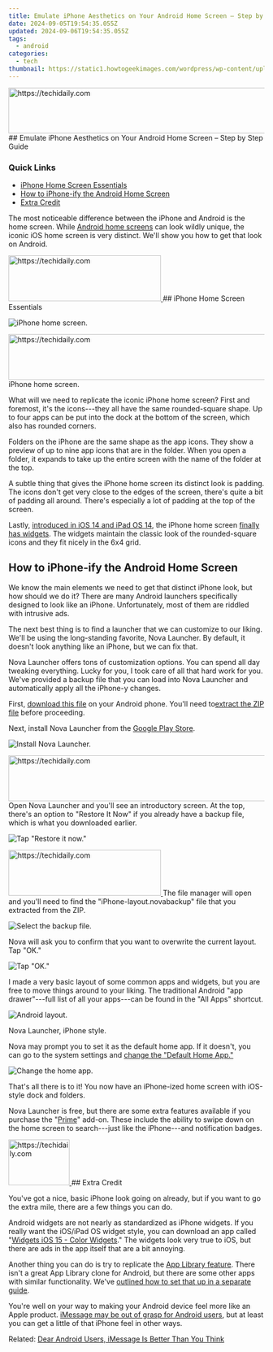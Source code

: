 ```yaml
---
title: Emulate iPhone Aesthetics on Your Android Home Screen – Step by Step Guide
date: 2024-09-05T19:54:35.055Z
updated: 2024-09-06T19:54:35.055Z
tags:
  - android
categories:
  - tech
thumbnail: https://static1.howtogeekimages.com/wordpress/wp-content/uploads/2022/05/iPhone-Android-home-screen.jpg
---
```


<!-- affiliate ads begin -->
<a href="https://appsumo.8odi.net/c/5597632/2118318/7443" target="_top" id="2118318">
  <img src="//a.impactradius-go.com/display-ad/7443-2118318" border="0" alt="https://techidaily.com" width="600" height="90"/>
</a>
<img height="0" width="0" src="https://appsumo.8odi.net/i/5597632/2118318/7443" style="position:absolute;visibility:hidden;" border="0" />
<!-- affiliate ads end -->
## Emulate iPhone Aesthetics on Your Android Home Screen – Step by Step Guide

### Quick Links

* [iPhone Home Screen Essentials](https://extra-information.techidaily.com/in-2024-2023-revised-insights-on-samsungs-ubd-k850u/)
* [How to iPhone-ify the Android Home Screen](https://fox-info.techidaily.com/updated-in-2024-compreeved-insight-androids-version-of-photoshop-lightroom/)
* [Extra Credit](https://some-techniques.techidaily.com/new-exciting-joint-ventures-in-the-virtual-metaverse/)

 The most noticeable difference between the iPhone and Android is the home screen. While [Android home screens](https://some-techniques.techidaily.com/in-2024-from-gifs-to-videos-in-a-snap-top-online-platforms-for-content-upgraders/) can look wildly unique, the iconic iOS home screen is very distinct. We'll show you how to get that look on Android.

<!-- affiliate ads begin -->
<a href="https://aligracehair.sjv.io/c/5597632/2115931/19272" target="_top" id="2115931">
  <img src="//a.impactradius-go.com/display-ad/19272-2115931" border="0" alt="https://techidaily.com" width="300" height="90"/>
</a>
<img height="0" width="0" src="https://aligracehair.sjv.io/i/5597632/2115931/19272" style="position:absolute;visibility:hidden;" border="0" />
<!-- affiliate ads end -->
##  iPhone Home Screen Essentials

![iPhone home screen.](https://static1.howtogeekimages.com/wordpress/wp-content/uploads/2022/05/IMG_0352.png) 

<!-- affiliate ads begin -->
<a href="https://appsumo.8odi.net/c/5597632/2118310/7443" target="_top" id="2118310">
  <img src="//a.impactradius-go.com/display-ad/7443-2118310" border="0" alt="https://techidaily.com" width="600" height="90"/>
</a>
<img height="0" width="0" src="https://appsumo.8odi.net/i/5597632/2118310/7443" style="position:absolute;visibility:hidden;" border="0" />
<!-- affiliate ads end -->
iPhone home screen.

 What will we need to replicate the iconic iPhone home screen? First and foremost, it's the icons---they all have the same rounded-square shape. Up to four apps can be put into the dock at the bottom of the screen, which also has rounded corners.

 Folders on the iPhone are the same shape as the app icons. They show a preview of up to nine app icons that are in the folder. When you open a folder, it expands to take up the entire screen with the name of the folder at the top.

 A subtle thing that gives the iPhone home screen its distinct look is padding. The icons don't get very close to the edges of the screen, there's quite a bit of padding all around. There's especially a lot of padding at the top of the screen.

 Lastly, [introduced in iOS 14 and iPad OS 14](https://facebook-video-content.techidaily.com/new-2024-approved-what-is-blue-video-icon-on-facebook-messenger/), the iPhone home screen [finally has widgets](https://unlock-android.techidaily.com/delete-gmail-account-withwithout-password-on-xiaomi-13t-by-drfone-android/). The widgets maintain the classic look of the rounded-square icons and they fit nicely in the 6x4 grid.

##  How to iPhone-ify the Android Home Screen

 We know the main elements we need to get that distinct iPhone look, but how should we do it? There are many Android launchers specifically designed to look like an iPhone. Unfortunately, most of them are riddled with intrusive ads.

 The next best thing is to find a launcher that we can customize to our liking. We'll be using the long-standing favorite, Nova Launcher. By default, it doesn't look anything like an iPhone, but we can fix that.

 Nova Launcher offers tons of customization options. You can spend all day tweaking everything. Lucky for you, I took care of all that hard work for you. We've provided a backup file that you can load into Nova Launcher and automatically apply all the iPhone-y changes.

 First, [download this file](https://win-forum.techidaily.com/solving-the-plan-ahead-mishap-the-ultimate-guide-to-overcoming-setbacks-on-windows-11/) on your Android phone. You'll need to[extract the ZIP file](https://location-fake.techidaily.com/3utools-virtual-location-not-working-on-vivo-y27-5g-fix-now-drfone-by-drfone-virtual-android/) before proceeding.

 Next, install Nova Launcher from the [Google Play Store](https://www.anrdoezrs.net/links/3607085/type/dlg/sid/UUhtgUeUpU205865/https://play.google.com/store/apps/details?id=com.teslacoilsw.launcher).

![Install Nova Launcher.](https://static1.howtogeekimages.com/wordpress/wp-content/uploads/2022/05/2022-05-20_14-17-09.png) 

<!-- affiliate ads begin -->
<a href="https://unicoeye.pxf.io/c/5597632/2134249/18498" target="_top" id="2134249">
  <img src="//a.impactradius-go.com/display-ad/18498-2134249" border="0" alt="https://techidaily.com" width="728" height="90"/>
</a>
<img height="0" width="0" src="https://unicoeye.pxf.io/i/5597632/2134249/18498" style="position:absolute;visibility:hidden;" border="0" />
<!-- affiliate ads end -->
 Open Nova Launcher and you'll see an introductory screen. At the top, there's an option to "Restore It Now" if you already have a backup file, which is what you downloaded earlier.

![Tap "Restore it now."](https://static1.howtogeekimages.com/wordpress/wp-content/uploads/2022/05/2022-05-20_14-18-34.png) 

<!-- affiliate ads begin -->
<a href="https://aligracehair.sjv.io/c/5597632/2135356/19272" target="_top" id="2135356">
  <img src="//a.impactradius-go.com/display-ad/19272-2135356" border="0" alt="https://techidaily.com" width="300" height="90"/>
</a>
<img height="0" width="0" src="https://aligracehair.sjv.io/i/5597632/2135356/19272" style="position:absolute;visibility:hidden;" border="0" />
<!-- affiliate ads end -->
 The file manager will open and you'll need to find the "iPhone-layout.novabackup" file that you extracted from the ZIP.

![Select the backup file.](https://static1.howtogeekimages.com/wordpress/wp-content/uploads/2022/05/2022-05-20_14-19-45.png) 

 Nova will ask you to confirm that you want to overwrite the current layout. Tap "OK."

![Tap "OK."](https://static1.howtogeekimages.com/wordpress/wp-content/uploads/2022/05/2022-05-20_14-20-24.png) 

 I made a very basic layout of some common apps and widgets, but you are free to move things around to your liking. The traditional Android "app drawer"---full list of all your apps---can be found in the "All Apps" shortcut.

![Android layout.](https://static1.howtogeekimages.com/wordpress/wp-content/uploads/2022/05/2022-05-20_14-28-06.png) 

Nova Launcher, iPhone style.

 Nova may prompt you to set it as the default home app. If it doesn't, you can go to the system settings and [change the "Default Home App."](https://youtube-zero.techidaily.com/ed-in-2024-essential-guide-to-hashtagging-for-game-focused-yt-channels/) 

![Change the home app.](https://static1.howtogeekimages.com/wordpress/wp-content/uploads/2022/05/2022-05-20_14-30-25.png) 

 That's all there is to it! You now have an iPhone-ized home screen with iOS-style dock and folders.

 Nova Launcher is free, but there are some extra features available if you purchase the "[Prime](https://www.anrdoezrs.net/links/3607085/type/dlg/sid/UUhtgUeUpU205865/https://play.google.com/store/apps/details?id=com.teslacoilsw.launcher.prime)" add-on. These include the ability to swipe down on the home screen to search---just like the iPhone---and notification badges.

<!-- affiliate ads begin -->
<a href="https://aligracehair.sjv.io/c/5597632/2135350/19272" target="_top" id="2135350">
  <img src="//a.impactradius-go.com/display-ad/19272-2135350" border="0" alt="https://techidaily.com" width="120" height="90"/>
</a>
<img height="0" width="0" src="https://aligracehair.sjv.io/i/5597632/2135350/19272" style="position:absolute;visibility:hidden;" border="0" />
<!-- affiliate ads end -->
##  Extra Credit

 You've got a nice, basic iPhone look going on already, but if you want to go the extra mile, there are a few things you can do.

 Android widgets are not nearly as standardized as iPhone widgets. If you really want the iOS/iPad OS widget style, you can download an app called "[Widgets iOS 15 - Color Widgets](https://www.anrdoezrs.net/links/3607085/type/dlg/sid/UUhtgUeUpU205865/https://play.google.com/store/apps/details?id=com.blueskysoft.colorwidgets)." The widgets look very true to iOS, but there are ads in the app itself that are a bit annoying.

 Another thing you can do is try to replicate the [App Library feature](https://fake-location.techidaily.com/wondering-the-best-alternative-to-hola-on-honor-x9b-here-is-the-answer-drfone-by-drfone-virtual-android/). There isn't a great App Library clone for Android, but there are some other apps with similar functionality. We've [outlined how to set that up in a separate guide](https://screen-mirror.techidaily.com/in-2024-how-honor-v-purse-mirror-screen-to-pc-drfone-by-drfone-android/).

 You're well on your way to making your Android device feel more like an Apple product. [iMessage may be out of grasp for Android users](https://win-amazing.techidaily.com/find-updated-printing-drivers-for-ricoh-mpc3003-download-now/), but at least you can get a little of that iPhone feel in other ways.

Related: [Dear Android Users, iMessage Is Better Than You Think](https://win-amazing.techidaily.com/find-updated-printing-drivers-for-ricoh-mpc3003-download-now/)

<ins class="adsbygoogle"
     style="display:block"
     data-ad-format="autorelaxed"
     data-ad-client="ca-pub-7571918770474297"
     data-ad-slot="1223367746"></ins>



<ins class="adsbygoogle"
     style="display:block"
     data-ad-client="ca-pub-7571918770474297"
     data-ad-slot="8358498916"
     data-ad-format="auto"
     data-full-width-responsive="true"></ins>


